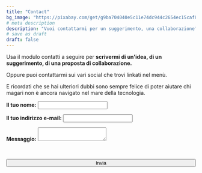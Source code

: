 ```yaml
---
title: "Contact"
bg_image: "https://pixabay.com/get/g9ba704040e5c11e74dc944c2654ec15caf83477853f6363b7921b4ad64bc15e695c55d8b671e075a27cc09d25a1cd31f_1920.jpg"
# meta description
description: "Vuoi contattarmi per un suggerimento, una collaborazione? Sei nel posto giusto"
# save as draft
draft: false
---
```


Usa il modulo contatti a seguire per **scrivermi di un'idea, di un suggerimento, di una proposta di collaborazione.**

Oppure puoi contattarmi sui vari social che trovi linkati nel menù.

E ricordati che se hai ulteriori dubbi sono sempre felice di poter aiutare chi magari non è ancora navigato nel mare della tecnologia.

<form name="contact" method="POST" data-netlify-recaptcha="true" data-netlify="true">
<!-- Aggiunto lo style alle etichette del form per avere un font simil coerente-->
  <p style = "font-family: -apple-system, BlinkMacSystemFont, Helvetica Neue, sans-serif;">
    <label><b>Il tuo nome:</b> <input type="text" name="name" /></label>   
  </p>
  <p style = "font-family: -apple-system, BlinkMacSystemFont, Helvetica Neue, sans-serif;">
    <label><b>Il tuo indirizzo e-mail:</b> <input type="email" name="email" /></label>
  </p>

  <p style = "font-family: -apple-system, BlinkMacSystemFont, Helvetica Neue, sans-serif;">
    <label><b>Messaggio:</b> <textarea name="message"></textarea></label>
  </p>
  <!-- Captcha da centrare -->
  <div data-netlify-recaptcha="true"></div>
  <br>
  <p>
    <button style=width:100% type="submit">Invia</button>
  </p>
</form>

<!--Aggiungere paragrafo copyright contenuti da eliminare nel caso siano di proprietà privata-->
